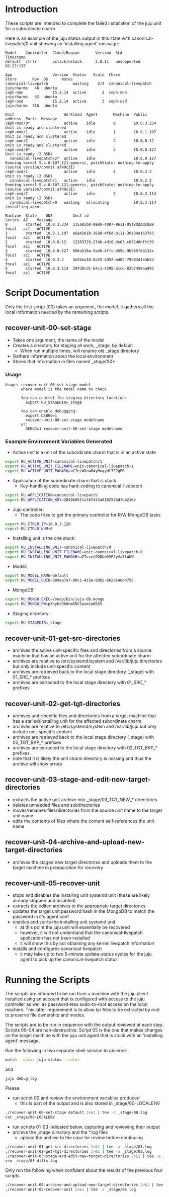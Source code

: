 # Introduction
These scripts are intended to complete the failed installation of the juju
unit for a subordinate charm. 

Here is an example of the juju status output in this state with canonical-livepatch/0
unit showing an 'installing agent' message:
```
Model    Controller  Cloud/Region       Version  SLA          Timestamp
default  ctrlr       ostack/ostack      2.8.11   unsupported  02:22:13Z

App                  Version  Status   Scale  Charm                Store       Rev  OS      Notes
canonical-livepatch           waiting    2/3  canonical-livepatch  jujucharms   46  ubuntu  
ceph-mon             15.2.14  active       3  ceph-mon             jujucharms   62  ubuntu  
ceph-osd             15.2.14  active       3  ceph-osd             jujucharms  316  ubuntu  

Unit                      Workload  Agent       Machine  Public address  Ports  Message
ceph-mon/0*               active    idle        0        10.0.3.234             Unit is ready and clustered
ceph-mon/1                active    idle        1        10.0.1.107             Unit is ready and clustered
ceph-mon/2                active    idle        2        10.0.0.12              Unit is ready and clustered
ceph-osd/0*               active    idle        3        10.0.0.127             Unit is ready (2 OSD)
  canonical-livepatch/2*  active    idle                 10.0.0.127             Running kernel 5.4.0-107.121-generic, patchState: nothing-to-apply (source version/commit af49c31)
ceph-osd/1                active    idle        4        10.0.2.2               Unit is ready (2 OSD)
  canonical-livepatch/1   active    idle                 10.0.2.2               Running kernel 5.4.0-107.121-generic, patchState: nothing-to-apply (source version/commit af49c31)
ceph-osd/2                active    idle        5        10.0.3.114             Unit is ready (2 OSD)
  canonical-livepatch/0   waiting   allocating           10.0.3.114             installing agent

Machine  State    DNS         Inst id                               Series  AZ    Message
0        started  10.0.3.234  115a05b8-998b-4097-9611-05f8d2bdcb89  focal   az1   ACTIVE
1        started  10.0.1.107  a6a4201b-3888-4f6d-b111-30109a163783  focal   az1   ACTIVE
2        started  10.0.0.12   12203729-274b-4d10-9e63-c67240dffc39  focal   az1   ACTIVE
3        started  10.0.0.127  656a510a-5a46-4ffc-b55d-9b585f8b132e  focal   az1   ACTIVE
4        started  10.0.2.2    3e2bea10-8a25-4d52-b482-79e8341eab2d  focal   az1   ACTIVE
5        started  10.0.3.114  297d9cd1-64c1-4395-b1cd-82b7459aa893  focal   az1   ACTIVE
```

# Script Documentation
Only the first script (00) takes an argument, the model. It gathers all the
local information needed by the remaining scripts.

## recover-unit-00-set-stage
- Takes one argument, the name of the model
- Creates a directory for staging all work, \_stage, by default
  - When run multiple times, will rename old \_stage directory
- Gathers information about the local environment
- Stores that information in files named \_stage/00*

### Usage
```
Usage: recover-unit-00-set-stage model
       where model is the model name to check

       You can control the staging directory location:
         export RU_STAGEDIR=_stage

       You can enable debugging:
         export DEBUG=1
         recover-unit-00-set-stage modelname
       or:
         DEBUG=1 recover-unit-00-set-stage modelname
```
### Example Environment Variables Generated
- Active unit is a unit of the subordinate charm that is in an active state
```bash
export RU_ACTIVE_UNIT=canonical-livepatch/1
export RU_ACTIVE_UNIT_FILENAME=unit-canonical-livepatch-1
export RU_ACTIVE_UNIT_PWHASH=aCIe/WXewR4yMuqyHL7F2gPR
```
- Application of the subordinate charm that is stuck
  - Key-handling code has hard-coding to canonical-livepatch
```bash
export RU_APPLICATION=canonical-livepatch
export RU_APPLICATION_KEY=2840b051faf67443a8182526dfdb216e
```
- Juju controller:
  - The code tries to get the primary controller for R/W MongoDB tasks
```bash
export RU_CTRLR_IP=10.0.3.120
export RU_CTRLR_NUM=0
```
- Installing unit is the one stuck:
```bash
export RU_INSTALLING_UNIT=canonical-livepatch/0
export RU_INSTALLING_UNIT_FILENAME=unit-canonical-livepatch-0
export RU_INSTALLING_UNIT_PWHASH=a2Tcsel9QQbwDVFJyVa5lWUW
```
- Model:
```bash
export RU_MODEL_NAME=default
export RU_MODEL_UUID=309ea7a7-00c1-415a-8d02-b62a548d4755
```
- MongoDB:
```bash
export RU_MONGO_EXEC=/snap/bin/juju-db.mongo
export RU_MONGO_PW=pXhyKcRk8nm5UCSasm1eW555
```
- Staging directory:
```bash
export RU_STAGEDIR=_stage
```

## recover-unit-01-get-src-directories
-  archives the active unit-specific files and directories from a source machine that has an active unit for the affected subordinate charm
-  archives are relative to /etc/systemd/system and /var/lib/juju directories but only include unit-specific content
-  archives are retrieved back to the local stage directory (\_stage) with 01_SRC_* prefixes
-  archives are extracted to the local stage directory with 01_SRC_* prefixes

## recover-unit-02-get-tgt-directories
-  archives unit-specific files and directories from a target machine that has a stalled/installing unit for the affected subordinate charm
-  archives are relative to /etc/systemd/system and /var/lib/juju but only include unit-specific content
-  archives are retrieved back to the local stage directory (\_stage) with 02_TGT_BKP_* prefixes
-  archives are extracted to the local stage directory with 02_TGT_BKP_* prefixes
-  note that it is likely the unit charm directory is missing and thus the archive will show errors

## recover-unit-03-stage-and-edit-new-target-directories
- extracts the active unit archive into \_stage/03_TGT_NEW_* directories
- deletes unneeded files and subdirectories
- moves/renames files/directories from the source unit name to the target unit name
- edits the contents of files where the content self-references the unit name

## recover-unit-04-archive-and-upload-new-target-directories
- archives the staged new target directories and uploads them to the target machine in preaparation for recovery

## recover-unit-05-recover-unit
- stops and disables the installing unit systemd unit (these are likely already stopped and disabled)
- extracts the edited archives to the appropriate target directories
- updates the target unit password hash in the MongoDB to match the password in it's agent.conf
- enables and starts the installing unit systemd unit
  - at this point the juju unit will essentially be recovered
  - however, it will not understand that the canonical-livepatch application has not been installed
  - it will show this by not obtaining any kernel livepatch information
- installs and configures canonical-livepatch
  - it may take up to two 5-minute update-status cycles for the juju agent to pick up the canonical-livepatch status

# Running the Scripts

The scripts are intended to be run from a machine with the juju client
installed using an account that is configured with access to the juju
controller as well as password-less sudo-to-root access on the local
machine. This latter requirement is to allow tar files to be extracted
by root to preserve file ownership and modes.

The scripts are to be run in sequence with the output reviewed at each
step. Scripts 00-04 are non-destructive. Script 05 is the one that makes
changes on the target machine with the juju unit agent that is stuck
with an 'installing agent' message.

Run the following in two separate shell session to observe:
```bash
watch --color juju status --color
```
and
```bash
juju debug-log
```
Please:
- run script 00 and review the environment variables produced
  - this is part of the output and is also stored in \_stage/00-LOCALENV
```bash
./recover-unit-00-set-stage default 2>&1 | tee -a _stage/00.log
cat _stage/00-LOCALENV
```
- run scripts 01-03 indicated below, capturing and reviewing their output
- archive the \_stage directory and the \*.log files
  - upload the archive to the case for review before continuing

```bash
./recover-unit-01-get-src-directories 2>&1 | tee -a _stage/01.log
./recover-unit-02-get-tgt-directories 2>&1 | tee -a _stage/02.log
./recover-unit-03-stage-and-edit-new-target-directories 2>&1 | tee -a _stage/03.log
vim _stage/03-diffs.log
```
Only run the following when confident about the results of the previous four
scripts.

```bash
./recover-unit-04-archive-and-upload-new-target-directories 2>&1 | tee -a _stage/04.log
./recover-unit-05-recover-unit 2>&1 | tee -a _stage/05.log
```
